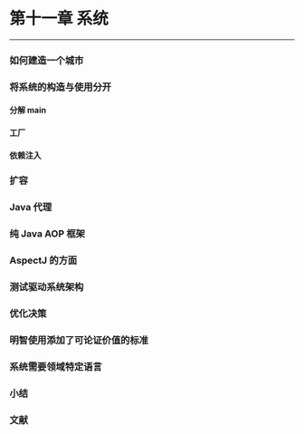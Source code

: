 # 第十一章 系统

---

### 如何建造一个城市

### 将系统的构造与使用分开

#### 分解 main

#### 工厂

#### 依赖注入

### 扩容

### Java 代理

### 纯 Java AOP 框架

### AspectJ 的方面

### 测试驱动系统架构

### 优化决策

### 明智使用添加了可论证价值的标准

### 系统需要领域特定语言

### 小结

### 文献